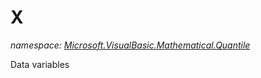 ﻿# X
_namespace: <a href="#" onClick="load('/docs/Microsoft.VisualBasic.Mathematical.Quantile/index.md')">Microsoft.VisualBasic.Mathematical.Quantile</a>_

Data variables




